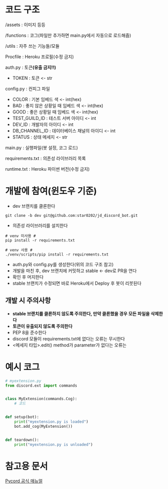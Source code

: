 # 코드 구조
/assets : 이미지 등등

/functions : 코그(파일만 추가하면 main.py에서 자동으로 로드해줌)

/utils : 자주 쓰는 기능들/모듈

Procfile : Heroku 프로필(수정 금지)

auth.py : 토큰<b>(유출 금지!!)</b>
- TOKEN : 토큰 <- str

config.py : 컨피그 파일
- COLOR : 기본 임베드 색 <- int(hex)
- BAD : 좋지 않은 상황일 때 임베드 색 <- int(hex)
- GOOD : 좋은 상황일 때 임베드 색 <- int(hex)
- TEST_GUILD_ID : 테스트 서버 아이디 <- int
- DEV_ID : 개발자의 아이디 <- int
- DB_CHANNEL_ID : 데이터베이스 채널의 아이디 <- int
- STATUS : 상태 메세지 <- str

main.py : 실행파일(봇 설정, 코그 로드)

requirements.txt : 의존성 라이브러리 목록

runtime.txt : Heroku 파이썬 버전(수정 금지)

# 개발에 참여(윈도우 기준)

- dev 브랜치를 클론한다
```pwsh
git clone -b dev git@github.com:star0202/jd_discord_bot.git
```
- 의존성 라이브러리를 설치한다
```pwsh
# venv 미사용 #
pip install -r requirements.txt

# venv 사용 #
./venv/scripts/pip install -r requirements.txt
```
- auth.py와 config.py를 생성한다(위의 코드 구조 참고)
- 개발을 마친 후, dev 브랜치에 커밋하고 stable <- dev로 PR을 연다
- 확인 후 머지한다
- stable 브랜치가 수정되면 바로 Heroku에서 Deploy 후 봇이 리붓된다

## 개발 시 주의사항
- <b>stable 브랜치를 클론하지 않도록 주의한다, 만약 클론했을 경우 모든 파일을 삭제한다</b>
- <b>토큰이 유출되지 않도록 주의한다</b>
- PEP 8을 준수한다
- discord 모듈이 requirements.txt에 없다는 오류는 무시한다
- <메세지 타입>.edit() method가 parameter가 없다는 오류는 

# 예시 코그

```py
# myextension.py
from discord.ext import commands


class MyExtension(commands.Cog):
    # 코드


def setup(bot):
    print("myextension.py is loaded")
    bot.add_cog(MyExtension())


def teardown():
    print("myextension.py is unloaded")
```

# 참고용 문서
[Pycord 공식 매뉴얼](https://docs.pycord.dev/en/master/api.html)
